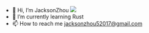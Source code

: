 - 👋 Hi, I’m JacksonZhou
![](https://camo.githubusercontent.com/aff8342b04f5988c6299922a6ec3c9317834f3af2fb5301dbf452ec5dea5587a/687474703a2f2f726561646d652d747970696e672d7376672e6865726f6b756170702e636f6d3f666f6e743d4d6f6e7473657272617426636f6c6f723d3034373846372673697a653d3232267643656e7465723d74727565266c696e65733d49276d2b612b46726f6e74656e642b5765622b446576656c6f7065723b49276d2b612b554925324655582b44657369676e6572)
- 🌱 I’m currently learning Rust
- 📫 How to reach me jacksonzhou52017@gmail.com

<!---
GitHubJackson/GitHubJackson is a ✨ special ✨ repository because its `README.md` (this file) appears on your GitHub profile.
You can click the Preview link to take a look at your changes.
--->

